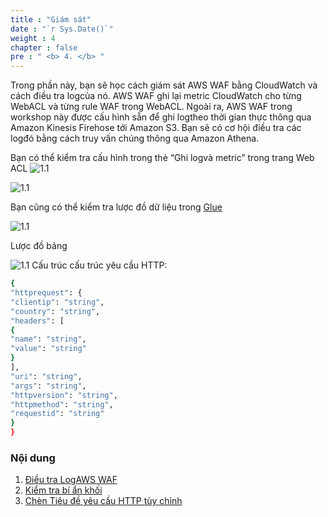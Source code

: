 ```yaml
---
title : "Giám sát"
date : "`r Sys.Date()`"
weight : 4
chapter : false
pre : " <b> 4. </b> "
---
```


Trong phần này, bạn sẽ học cách giám sát AWS WAF bằng CloudWatch và cách điều tra logcủa nó. AWS WAF ghi lại metric CloudWatch cho từng WebACL và từng rule WAF trong WebACL. Ngoài ra, AWS WAF trong workshop này được cấu hình sẵn để ghi logtheo thời gian thực thông qua Amazon Kinesis Firehose tới Amazon S3. Bạn sẽ có cơ hội điều tra các logđó bằng cách truy vấn chúng thông qua Amazon Athena.

Bạn có thể kiểm tra cấu hình trong thẻ “Ghi logvà metric” trong trang Web ACL
![1.1](/images/4/1.png)

![1.1](/images/4/2.png)

Bạn cũng có thể kiểm tra lược đồ dữ liệu trong [Glue](https://us-east-1.console.aws.amazon.com/glue/home?region=us-east-1#/v2/data-catalog/tables)

![1.1](/images/4/3.png)

Lược đồ bảng

![1.1](/images/4/4.png)
Cấu trúc cấu trúc yêu cầu HTTP:

```bash
{
"httprequest": {
"clientip": "string",
"country": "string",
"headers": [
{
"name": "string",
"value": "string"
}
],
"uri": "string",
"args": "string",
"httpversion": "string",
"httpmethod": "string",
"requestid": "string"
}
}
```
### Nội dung
1. [Điều tra LogAWS WAF](4.1/)
2. [Kiểm tra bí ẩn khối](4.2/)
3. [Chèn Tiêu đề yêu cầu HTTP tùy chỉnh](4.3/)